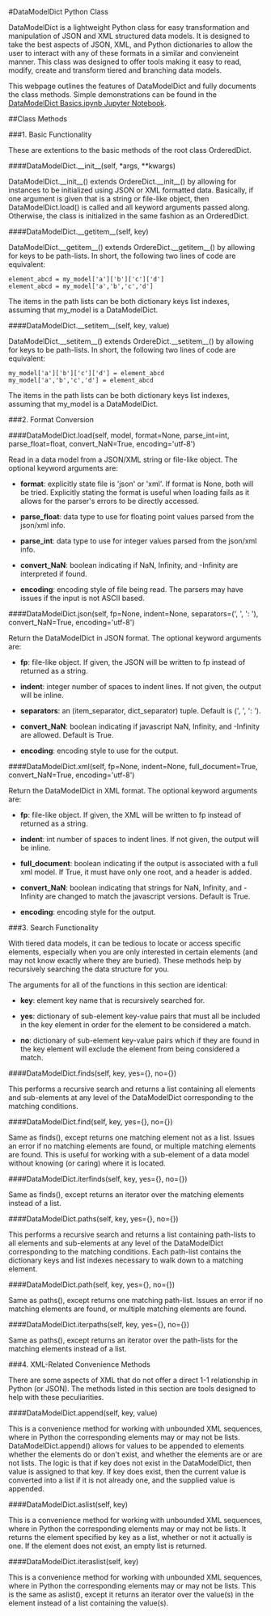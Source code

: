 #DataModelDict Python Class

DataModelDict is a lightweight Python class for easy transformation and manipulation of JSON and XML structured data models.  It is designed to take the best aspects of JSON, XML, and Python dictionaries to allow the user to interact with any of these formats in a similar and convieneint manner. This class was designed to offer tools making it easy to read, modify, create and transform tiered and branching data models.

This webpage outlines the features of DataModelDict and fully documents the class methods.  Simple demonstrations can be found in the [DataModelDict Basics.ipynb Jupyter Notebook](https://github.com/usnistgov/DataModelDict/blob/master/DataModelDict%20Basics.ipynb).


##Class Methods

###1. Basic Functionality

These are extentions to the basic methods of the root class OrderedDict.

####DataModelDict.\_\_init\_\_(self, \*args, **kwargs)

DataModelDict.\_\_init\_\_() extends OrdereDict.\_\_init\_\_() by allowing for instances to be initialized using JSON or XML formatted data.  Basically, if one argument is given that is a string or file-like object, then DataModelDict.load() is called and all keyword arguments passed along.  Otherwise, the class is initialized in the same fashion as an OrderedDict.

####DataModelDict.\_\_getitem\_\_(self, key)

DataModelDict.\_\_getitem\_\_() extends OrdereDict.\_\_getitem\_\_() by allowing for keys to be path-lists. In short, the following two lines of code are equivalent:

    element_abcd = my_model['a']['b']['c']['d']
    element_abcd = my_model['a','b','c','d']
    
The items in the path lists can be both dictionary keys list indexes, assuming that my_model is a DataModelDict.

####DataModelDict.\_\_setitem\_\_(self, key, value)

DataModelDict.\_\_setitem\_\_() extends OrdereDict.\_\_setitem\_\_() by allowing for keys to be path-lists. In short, the following two lines of code are equivalent:

    my_model['a']['b']['c']['d'] = element_abcd
    my_model['a','b','c','d'] = element_abcd 
    
The items in the path lists can be both dictionary keys list indexes, assuming that my_model is a DataModelDict.

###2. Format Conversion

####DataModelDict.load(self, model, format=None, parse_int=int, parse_float=float, convert_NaN=True, encoding='utf-8')

Read in a data model from a JSON/XML string or file-like object. The optional keyword arguments are:

- __format__: explicitly state file is 'json' or 'xml'.  If format is None, both will be tried.  Explicitly stating the format is useful when loading fails as it allows for the parser's errors to be directly accessed.

- __parse_float__: data type to use for floating point values parsed from the json/xml info.
        
- __parse_int__: data type to use for integer values parsed from the json/xml info.

- __convert_NaN__: boolean indicating if NaN, Infinity, and -Infinity are interpreted if found.

- __encoding__: encoding style of file being read. The parsers may have issues if the input is not ASCII based. 

####DataModelDict.json(self, fp=None, indent=None, separators=(', ', ': '), convert_NaN=True, encoding='utf-8')

Return the DataModelDict in JSON format. The optional keyword arguments are:
        
- __fp__: file-like object.  If given, the JSON will be written to fp instead of returned as a string.

- __indent__: integer number of spaces to indent lines.  If not given, the output will be inline.

- __separators__:  an (item_separator, dict_separator) tuple. Default is (', ', ': ').

- __convert_NaN__: boolean indicating if javascript NaN, Infinity, and -Infinity are allowed. Default is True.

- __encoding__: encoding style to use for the output.

####DataModelDict.xml(self, fp=None, indent=None, full_document=True, convert_NaN=True, encoding='utf-8')

Return the DataModelDict in XML format. The optional keyword arguments are:
        
- __fp__: file-like object.  If given, the XML will be written to fp instead of returned as a string.

- __indent__: int number of spaces to indent lines.  If not given, the output will be inline.

- __full_document__: boolean indicating if the output is associated with a full xml model.  If True, it must have only one root, and a header is added.

- __convert_NaN__: boolean indicating that strings for NaN, Infinity, and -Infinity are changed to match the javascript versions. Default is True.

- __encoding__: encoding style for the output.

###3. Search Functionality

With tiered data models, it can be tedious to locate or access specific elements, especially when you are only interested in certain elements (and may not know exactly where they are buried).  These methods help by recursively searching the data structure for you. 

The arguments for all of the functions in this section are identical:

- __key__: element key name that is recursively searched for.

- __yes__: dictionary of sub-element key-value pairs that must all be included in the key element in order for the element to be considered a match.

- __no__: dictionary of sub-element key-value pairs which if they are found in the key element will exclude the element from being considered a match.

####DataModelDict.finds(self, key, yes={}, no={})

This performs a recursive search and returns a list containing all elements and sub-elements at any level of the DataModelDict corresponding to the matching conditions.  

####DataModelDict.find(self, key, yes={}, no={})

Same as finds(), except returns one matching element not as a list. Issues an error if no matching elements are found, or multiple matching elements are found. This is useful for working with a sub-element of a data model without knowing (or caring) where it is located.

####DataModelDict.iterfinds(self, key, yes={}, no={})

Same as finds(), except returns an iterator over the matching elements instead of a list. 

####DataModelDict.paths(self, key, yes={}, no={})

This performs a recursive search and returns a list containing path-lists to all elements and sub-elements at any level of the DataModelDict corresponding to the matching conditions. Each path-list contains the dictionary keys and list indexes necessary to walk down to a matching element.

####DataModelDict.path(self, key, yes={}, no={})

Same as paths(), except returns one matching path-list. Issues an error if no matching elements are found, or multiple matching elements are found. 

####DataModelDict.iterpaths(self, key, yes={}, no={})

Same as paths(), except returns an iterator over the path-lists for the matching elements instead of a list. 


###4. XML-Related Convenience Methods

There are some aspects of XML that do not offer a direct 1-1 relationship in Python (or JSON).  The methods listed in this section are tools designed to help with these peculiarities.

####DataModelDict.append(self, key, value)

This is a convenience method for working with unbounded XML sequences, where in Python the corresponding elements may or may not be lists.  DataModelDict.append() allows for values to be appended to elements whether the elements do or don't exist, and whether the elements are or are not lists. The logic is that if key does not exist in the DataModelDict, then value is assigned to that key.  If key does exist, then the current value is converted into a list if it is not already one, and the supplied value is appended.

####DataModelDict.aslist(self, key)

This is a convenience method for working with unbounded XML sequences, where in Python the corresponding elements may or may not be lists.  It returns the element specified by key as a list, whether or not it actually is one.  If the element does not exist, an empty list is returned.

####DataModelDict.iteraslist(self, key)

This is a convenience method for working with unbounded XML sequences, where in Python the corresponding elements may or may not be lists.  This is the same as aslist(), except it returns an iterator over the value(s) in the element instead of a list containing the value(s).